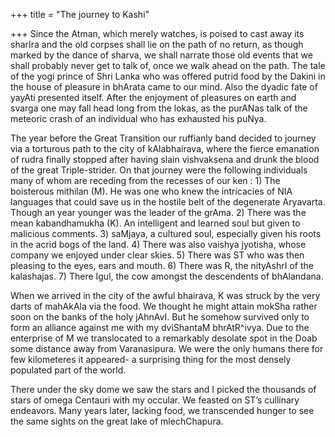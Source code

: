+++
title = "The journey to Kashi"

+++
Since the Atman, which merely watches, is poised to cast away its
sharIra and the old corpses shall lie on the path of no return, as
though marked by the dance of sharva, we shall narrate those old events
that we shall probably never get to talk of, once we walk ahead on the
path. The tale of the yogi prince of Shri Lanka who was offered putrid
food by the Dakini in the house of pleasure in bhArata came to our mind.
Also the dyadic fate of yayAti presented itself. After the enjoyment of
pleasures on earth and svarga one may fall head long from the lokas, as
the purANas talk of the meteoric crash of an individual who has
exhausted his puNya.

The year before the Great Transition our ruffianly band decided to
journey via a torturous path to the city of kAlabhairava, where the
fierce emanation of rudra finally stopped after having slain vishvaksena
and drunk the blood of the great Triple-strider. On that journey were
the following individuals many of whom are receding from the recesses of
our ken : 1) The boisterous mithilan (M). He was one who knew the
intricacies of NIA languages that could save us in the hostile belt of
the degenerate Aryavarta. Though an year younger was the leader of the
grAma. 2) There was the mean kabandhamukha (K). An intelligent and
learned soul but given to malicious comments. 3) saMjaya, a cultured
soul, especially given his roots in the acrid bogs of the land. 4) There
was also vaishya jyotisha, whose company we enjoyed under clear skies.
5) There was ST who was then pleasing to the eyes, ears and mouth. 6)
There was R, the nityAshrI of the kalashajas. 7) There Igul, the cow
amongst the descendents of bhAlandana.

When we arrived in the city of the awful bhairava, K was struck by the
very darts of mahAkAla via the food. We thought he might attain mokSha
rather soon on the banks of the holy jAhnAvI. But he somehow survived
only to form an alliance against me with my dviShantaM bhrAtR^ivya. Due
to the enterprise of M we translocated to a remarkably desolate spot in
the Doab some distance away from Varanasipura. We were the only humans
there for few kilometeres it appeared- a surprising thing for the most
densely populated part of the world.

There under the sky dome we saw the stars and I picked the thousands of
stars of omega Centauri with my occular. We feasted on ST’s cullinary
endeavors. Many years later, lacking food, we transcended hunger to see
the same sights on the great lake of mlechChapura.
